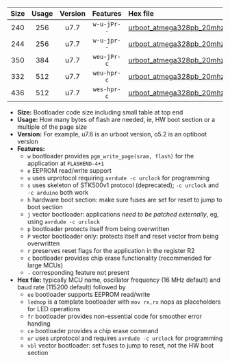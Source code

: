 |Size|Usage|Version|Features|Hex file|
|:-:|:-:|:-:|:-:|:--|
|240|256|u7.7|`w-u-jPr--`|[urboot_atmega328pb_20mhz_115200bps_lednop_ur_vbl.hex](https://raw.githubusercontent.com/stefanrueger/urboot.hex/main/mcus/atmega328pb/fcpu_20mhz/115200_bps/urboot_atmega328pb_20mhz_115200bps_lednop_ur_vbl.hex)|
|244|256|u7.7|`w-u-jpr--`|[urboot_atmega328pb_20mhz_115200bps_lednop_fr_ur_vbl.hex](https://raw.githubusercontent.com/stefanrueger/urboot.hex/main/mcus/atmega328pb/fcpu_20mhz/115200_bps/urboot_atmega328pb_20mhz_115200bps_lednop_fr_ur_vbl.hex)|
|350|384|u7.7|`weu-jPr-c`|[urboot_atmega328pb_20mhz_115200bps_ee_lednop_fr_ce_ur_vbl.hex](https://raw.githubusercontent.com/stefanrueger/urboot.hex/main/mcus/atmega328pb/fcpu_20mhz/115200_bps/urboot_atmega328pb_20mhz_115200bps_ee_lednop_fr_ce_ur_vbl.hex)|
|332|512|u7.7|`weu-hpr-c`|[urboot_atmega328pb_20mhz_115200bps_ee_lednop_fr_ce_ur.hex](https://raw.githubusercontent.com/stefanrueger/urboot.hex/main/mcus/atmega328pb/fcpu_20mhz/115200_bps/urboot_atmega328pb_20mhz_115200bps_ee_lednop_fr_ce_ur.hex)|
|436|512|u7.7|`wes-hpr-c`|[urboot_atmega328pb_20mhz_115200bps_ee_lednop_fr_ce.hex](https://raw.githubusercontent.com/stefanrueger/urboot.hex/main/mcus/atmega328pb/fcpu_20mhz/115200_bps/urboot_atmega328pb_20mhz_115200bps_ee_lednop_fr_ce.hex)|

- **Size:** Bootloader code size including small table at top end
- **Usage:** How many bytes of flash are needed, ie, HW boot section or a multiple of the page size
- **Version:** For example, u7.6 is an urboot version, o5.2 is an optiboot version
- **Features:**
  + `w` bootloader provides `pgm_write_page(sram, flash)` for the application at `FLASHEND-4+1`
  + `e` EEPROM read/write support
  + `u` uses urprotocol requiring `avrdude -c urclock` for programming
  + `s` uses skeleton of STK500v1 protocol (deprecated); `-c urclock` and `-c arduino` both work
  + `h` hardware boot section: make sure fuses are set for reset to jump to boot section
  + `j` vector bootloader: applications *need to be patched externally*, eg, using `avrdude -c urclock`
  + `p` bootloader protects itself from being overwritten
  + `P` vector bootloader only: protects itself and reset vector from being overwritten
  + `r` preserves reset flags for the application in the register R2
  + `c` bootloader provides chip erase functionality (recommended for large MCUs)
  + `-` corresponding feature not present
- **Hex file:** typically MCU name, oscillator frequency (16 MHz default) and baud rate (115200 default) followed by
  + `ee` bootloader supports EEPROM read/write
  + `lednop` is a template bootloader with `mov rx,rx` nops as placeholders for LED operations
  + `fr` bootloader provides non-essential code for smoother error handing
  + `ce` bootloader provides a chip erase command
  + `ur` uses urprotocol and requires `avrdude -c urclock` for programming
  + `vbl` vector bootloader: set fuses to jump to reset, not the HW boot section
